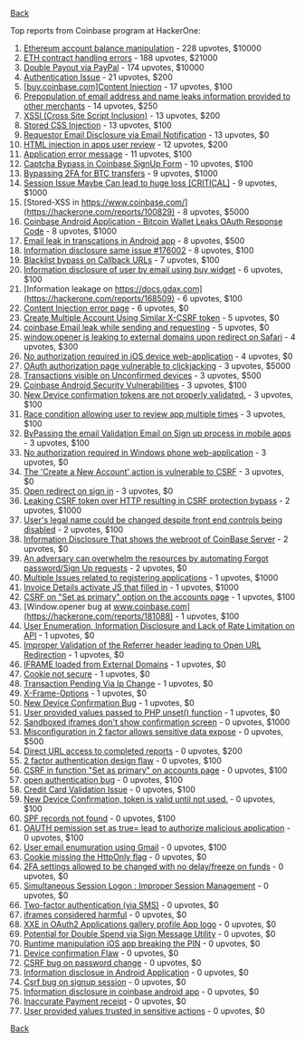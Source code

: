[Back](../README.md)

Top reports from Coinbase program at HackerOne:

1. [Ethereum account balance manipulation](https://hackerone.com/reports/300748) - 228 upvotes, $10000
2. [ETH contract handling errors](https://hackerone.com/reports/328526) - 188 upvotes, $21000
3. [Double Payout via PayPal](https://hackerone.com/reports/307239) - 174 upvotes, $10000
4. [Authentication Issue](https://hackerone.com/reports/176979) - 21 upvotes, $200
5. [[buy.coinbase.com]Content Injection](https://hackerone.com/reports/218680) - 17 upvotes, $100
6. [Prepopulation of email address and name leaks information provided to other merchants](https://hackerone.com/reports/316290) - 14 upvotes, $250
7. [XSSI (Cross Site Script Inclusion)](https://hackerone.com/reports/118631) - 13 upvotes, $200
8. [Stored CSS Injection](https://hackerone.com/reports/315865) - 13 upvotes, $100
9. [Requestor Email Disclosure via Email Notification](https://hackerone.com/reports/202361) - 13 upvotes, $0
10. [HTML injection in apps user review](https://hackerone.com/reports/104543) - 12 upvotes, $200
11. [Application error message](https://hackerone.com/reports/147577) - 11 upvotes, $100
12. [Captcha Bypass in Coinbase SignUp Form](https://hackerone.com/reports/246801) - 10 upvotes, $100
13. [Bypassing 2FA for BTC transfers](https://hackerone.com/reports/10554) - 9 upvotes, $1000
14. [Session Issue Maybe Can lead to huge loss [CRITICAL]](https://hackerone.com/reports/112496) - 9 upvotes, $1000
15. [Stored-XSS in https://www.coinbase.com/](https://hackerone.com/reports/100829) - 8 upvotes, $5000
16. [Coinbase Android Application - Bitcoin Wallet Leaks OAuth Response Code](https://hackerone.com/reports/5314) - 8 upvotes, $1000
17. [Email leak in transcations in Android app](https://hackerone.com/reports/126376) - 8 upvotes, $500
18. [Information disclosure same issue #176002](https://hackerone.com/reports/248599) - 8 upvotes, $100
19. [Blacklist bypass on Callback URLs](https://hackerone.com/reports/53004) - 7 upvotes, $100
20. [Information disclosure of user by email using buy widget](https://hackerone.com/reports/176002) - 6 upvotes, $100
21. [Information leakage on https://docs.gdax.com](https://hackerone.com/reports/168509) - 6 upvotes, $100
22. [Content Injection error page](https://hackerone.com/reports/148952) - 6 upvotes, $0
23. [Create Multiple Account Using Similar X-CSRF token](https://hackerone.com/reports/155726) - 5 upvotes, $0
24. [coinbase Email leak while sending and requesting](https://hackerone.com/reports/168289) - 5 upvotes, $0
25. [window.opener is leaking to external domains upon redirect on Safari](https://hackerone.com/reports/160498) - 4 upvotes, $300
26. [No authorization required in iOS device web-application](https://hackerone.com/reports/148538) - 4 upvotes, $0
27. [OAuth authorization page vulnerable to clickjacking](https://hackerone.com/reports/65825) - 3 upvotes, $5000
28. [Transactions visible on Unconfirmed devices](https://hackerone.com/reports/100186) - 3 upvotes, $500
29. [Coinbase Android Security Vulnerabilities](https://hackerone.com/reports/5786) - 3 upvotes, $100
30. [New Device confirmation tokens are not properly validated.](https://hackerone.com/reports/30238) - 3 upvotes, $100
31. [Race condition allowing user to review app multiple times](https://hackerone.com/reports/106360) - 3 upvotes, $100
32. [ByPassing the email Validation Email on Sign up process in mobile apps](https://hackerone.com/reports/57764) - 3 upvotes, $100
33. [No authorization required in Windows phone web-application](https://hackerone.com/reports/148537) - 3 upvotes, $0
34. [The 'Create a New Account' action is vulnerable to CSRF](https://hackerone.com/reports/109810) - 3 upvotes, $0
35. [Open redirect on sign in](https://hackerone.com/reports/231760) - 3 upvotes, $0
36. [Leaking CSRF token over HTTP resulting in CSRF protection bypass](https://hackerone.com/reports/15412) - 2 upvotes, $1000
37. [User's legal name could be changed despite front end controls being disabled](https://hackerone.com/reports/131192) - 2 upvotes, $100
38. [Information Disclosure That shows the webroot of CoinBase Server](https://hackerone.com/reports/5073) - 2 upvotes, $0
39. [An adversary can overwhelm the resources by automating Forgot password/Sign Up requests](https://hackerone.com/reports/119605) - 2 upvotes, $0
40. [Multiple Issues related to registering applications](https://hackerone.com/reports/5933) - 1 upvotes, $1000
41. [Invoice Details activate JS that filled in](https://hackerone.com/reports/21034) - 1 upvotes, $1000
42. [CSRF on "Set as primary" option on the accounts page](https://hackerone.com/reports/10563) - 1 upvotes, $100
43. [Window.opener bug at www.coinbase.com](https://hackerone.com/reports/181088) - 1 upvotes, $100
44. [User Enumeration, Information Disclosure and Lack of Rate Limitation on API](https://hackerone.com/reports/5200) - 1 upvotes, $0
45. [Improper Validation of the Referrer header leading to Open URL Redirection](https://hackerone.com/reports/5199) - 1 upvotes, $0
46. [IFRAME loaded from External Domains](https://hackerone.com/reports/5205) - 1 upvotes, $0
47. [Cookie not secure](https://hackerone.com/reports/140742) - 1 upvotes, $0
48. [Transaction Pending Via Ip Change](https://hackerone.com/reports/143541) - 1 upvotes, $0
49. [X-Frame-Options](https://hackerone.com/reports/237071) - 1 upvotes, $0
50. [New Device Confirmation Bug](https://hackerone.com/reports/266288) - 1 upvotes, $0
51. [User provided values passed to PHP unset() function](https://hackerone.com/reports/292500) - 1 upvotes, $0
52. [Sandboxed iframes don't show confirmation screen](https://hackerone.com/reports/54733) - 0 upvotes, $1000
53. [Misconfiguration in 2 factor allows sensitive data expose](https://hackerone.com/reports/119129) - 0 upvotes, $500
54. [Direct URL access to completed reports](https://hackerone.com/reports/109815) - 0 upvotes, $200
55. [2 factor authentication design flaw](https://hackerone.com/reports/7369) - 0 upvotes, $100
56. [CSRF in function "Set as primary" on accounts page](https://hackerone.com/reports/10829) - 0 upvotes, $100
57. [open authentication bug](https://hackerone.com/reports/48065) - 0 upvotes, $100
58. [Credit Card Validation Issue](https://hackerone.com/reports/29234) - 0 upvotes, $100
59. [New Device Confirmation, token is valid until not used.](https://hackerone.com/reports/36594) - 0 upvotes, $100
60. [SPF records not found](https://hackerone.com/reports/92740) - 0 upvotes, $100
61. [OAUTH pemission set as true= lead to authorize malicious application](https://hackerone.com/reports/87561) - 0 upvotes, $100
62. [User email enumuration using Gmail](https://hackerone.com/reports/90308) - 0 upvotes, $100
63. [Cookie missing the HttpOnly flag](https://hackerone.com/reports/5204) - 0 upvotes, $0
64. [2FA settings allowed to be changed with no delay/freeze on funds](https://hackerone.com/reports/16696) - 0 upvotes, $0
65. [Simultaneous Session Logon : Improper Session Management](https://hackerone.com/reports/11722) - 0 upvotes, $0
66. [Two-factor authentication (via SMS)](https://hackerone.com/reports/66223) - 0 upvotes, $0
67. [iframes considered harmful](https://hackerone.com/reports/55827) - 0 upvotes, $0
68. [XXE in OAuth2 Applications gallery profile App logo](https://hackerone.com/reports/104620) - 0 upvotes, $0
69. [Potential for Double Spend via Sign Message Utility](https://hackerone.com/reports/106315) - 0 upvotes, $0
70. [Runtime manipulation iOS app breaking the PIN](https://hackerone.com/reports/80512) - 0 upvotes, $0
71. [Device confirmation Flaw](https://hackerone.com/reports/254869) - 0 upvotes, $0
72. [CSRF bug on password change](https://hackerone.com/reports/230436) - 0 upvotes, $0
73. [Information disclosue in Android Application](https://hackerone.com/reports/201855) - 0 upvotes, $0
74. [Csrf bug on signup session](https://hackerone.com/reports/230428) - 0 upvotes, $0
75. [Information disclosure in coinbase android app](https://hackerone.com/reports/192197) - 0 upvotes, $0
76. [Inaccurate Payment receipt](https://hackerone.com/reports/121417) - 0 upvotes, $0
77. [User provided values trusted in sensitive actions](https://hackerone.com/reports/327867) - 0 upvotes, $0


[Back](../README.md)